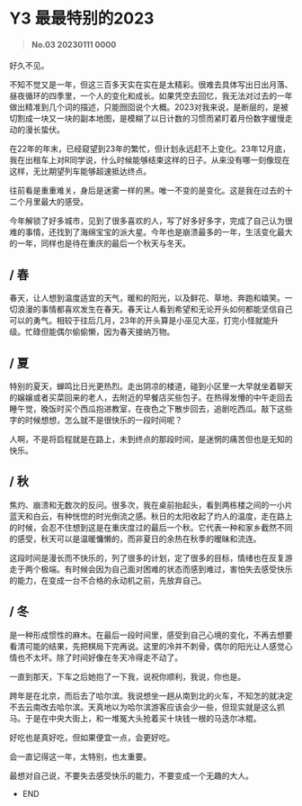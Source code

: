 # Y3 最最特别的2023

>#### No.03 20230111 0000

好久不见。

不知不觉又是一年，但这三百多天实在实在是太精彩。很难去具体写出日出月落、昼夜循环的四季里，一个人的变化和成长。如果凭空去回忆，我无法对过去的一年做出精准到几个词的描述，只能囫囵说个大概。2023对我来说，是断层的，是被切割成一块又一块的副本地图，是模糊了以日计数的习惯而紧盯着月份数字缓慢走动的漫长蛰伏。

在22年的年末，已经窥望到23年的繁忙，但计划永远赶不上变化。23年12月底，我在出租车上对R同学说，什么时候能够结束这样的日子。从来没有哪一刻像现在这样，无比期望列车能够超速抵达终点。

往前看是重重难关，身后是迷雾一样的黑。唯一不变的是变化。这是我在过去的十二个月里最大的感受。

今年解锁了好多城市，见到了很多喜欢的人，写了好多好多字，完成了自己认为很难的事情，还找到了海绵宝宝的派大星。今年也是崩溃最多的一年，生活变化最大的一年，同样也是待在重庆的最后一个秋天与冬天。

## / 春

春天，让人想到温度适宜的天气，暖和的阳光，以及鲜花、草地、奔跑和嬉笑。一切浪漫的事情都喜欢发生在春天。春天让人看到希望和无论开头如何都能坚信自己可以的勇气。相较于往后几月，23年的开头算是小巫见大巫，打完小怪就能升级。忙碌但能偶尔偷偷懒，因为春天接纳万物。

## / 夏

特别的夏天，蝉鸣比日光更热烈。走出阴凉的楼道，碰到小区里一大早就坐着聊天的嬢嬢或者买菜回来的老人，去附近的早餐店买些包子。在热得发懵的中午走回去睡午觉，晚饭时买个西瓜抱进教室，在夜色之下散步回去，追剧吃西瓜。敲下这些字的时候想想，怎么就不是很快乐的一段时间呢？

人啊，不是将启程就是在路上，未到终点的那段时间，是迷惘的痛苦但也是无知的快乐。

## / 秋

焦灼、崩溃和无数次的反问。很多次，我在桌前抬起头，看到两栋楼之间的一小片蓝天和白云，有种恍惚的时光倒流之感。秋日的太阳收起了灼人的温度，走在路上的时候，会忍不住想到这是在重庆度过的最后一个秋。它代表一种和家乡截然不同的感受，秋天可以是温暖慵懒的，而非夏日的余热在秋季的暧昧和流连。

这段时间是漫长而不快乐的，列了很多的计划，定了很多的目标，情绪也在反复游走于两个极端。有时候会因为自己面对困难的状态而感到难过，害怕失去感受快乐的能力，在变成一台不合格的永动机之前，先放弃自己。

## / 冬

是一种形成惯性的麻木。在最后一段时间里，感受到自己心境的变化，不再去想要看清可能的结果，先把棋局下完再说。这里的冷并不刺骨，偶尔的阳光让人感觉心情也不太坏。除了时间好像在冬天冷得走不动了。

一直到那天，下车之后她抱了一下我，说祝你顺利，我说，你也是。

跨年是在北京，而后去了哈尔滨。我说想坐一趟从南到北的火车，不知怎的就决定不去云南改去哈尔滨。天真地以为哈尔滨游客应该会少一些，但现实就是这么抓马。于是在中央大街上，和一堆冤大头抢着买十块钱一根的马迭尔冰棍。

好吃也是真好吃，但如果便宜一点，会更好吃。

会一直记得这一年，太特别，也太重要。

最想对自己说，不要失去感受快乐的能力，不要变成一个无趣的大人。



- END


